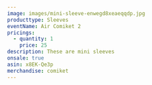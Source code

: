 ```yaml
---
image: images/mini-sleeve-enwegd8xeaeqqdp.jpg
producttype: Sleeves
eventName: Air Comiket 2
pricings:
  - quantity: 1
    price: 25
description: These are mini sleeves
onsale: true
asin: x8EK-Qe3p
merchandise: comiket
---
```

